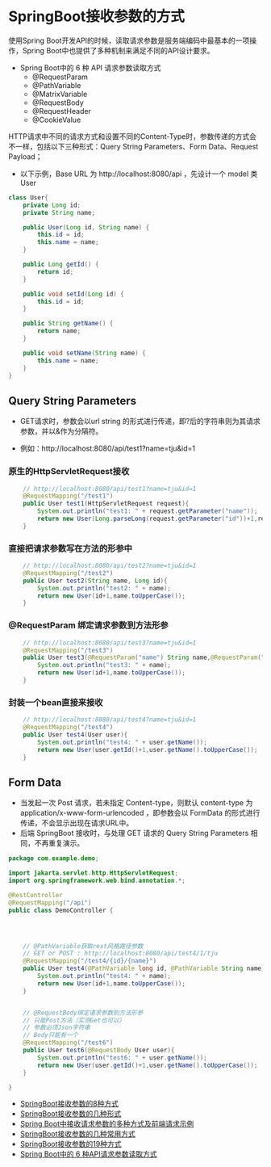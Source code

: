 # SpringBoot接收参数的方式


使用Spring Boot开发API的时候，读取请求参数是服务端编码中最基本的一项操作，Spring Boot中也提供了多种机制来满足不同的API设计要求。

- Spring Boot中的 6 种 API 请求参数读取方式
    - @RequestParam
    - @PathVariable
    - @MatrixVariable
    - @RequestBody
    - @RequestHeader
    - @CookieValue

HTTP请求中不同的请求方式和设置不同的Content-Type时，参数传递的方式会不一样，包括以下三种形式：Query String Parameters、Form Data、Request Payload；

- 以下示例，Base URL 为 http://localhost:8080/api ，先设计一个 model 类 User

```java
class User{
    private Long id;
    private String name;

    public User(Long id, String name) {
        this.id = id;
        this.name = name;
    }

    public Long getId() {
        return id;
    }

    public void setId(Long id) {
        this.id = id;
    }

    public String getName() {
        return name;
    }

    public void setName(String name) {
        this.name = name;
    }
}
```

## Query String Parameters

- GET请求时，参数会以url string 的形式进行传递，即?后的字符串则为其请求参数，并以&作为分隔符。

- 例如：http://localhost:8080/api/test1?name=tju&id=1

### 原生的HttpServletRequest接收

```java
    // http://localhost:8080/api/test1?name=tju&id=1
    @RequestMapping("/test1")
    public User test1(HttpServletRequest request){
        System.out.println("test1: " + request.getParameter("name"));
        return new User(Long.parseLong(request.getParameter("id"))+1,request.getParameter("name").toUpperCase());
    }

```

###  直接把请求参数写在方法的形参中

```java
    // http://localhost:8080/api/test2?name=tju&id=1
    @RequestMapping("/test2")
    public User test2(String name, Long id){
        System.out.println("test2: " + name);
        return new User(id+1,name.toUpperCase());
    }
```

### @RequestParam 绑定请求参数到方法形参

```java
    // http://localhost:8080/api/test3?name=tju&id=1
    @RequestMapping("/test3")
    public User test3(@RequestParam("name") String name,@RequestParam("id") Long id){
        System.out.println("test3: " + name);
        return new User(id+1,name.toUpperCase());
    }
```

### 封装一个bean直接来接收
```java
    // http://localhost:8080/api/test4?name=tju&id=1
    @RequestMapping("/test4")
    public User test4(User user){
        System.out.println("test4: " + user.getName());
        return new User(user.getId()+1,user.getName().toUpperCase());
    }
```

## Form Data

- 当发起一次 Post 请求，若未指定 Content-type，则默认 content-type 为 application/x-www-form-urlencoded ，即参数会以 FormData 的形式进行传递，不会显示出现在请求URL中。
- 后端 SpringBoot 接收时，与处理 GET 请求的 Query String Parameters 相同，不再重复演示。

```java
package com.example.demo;

import jakarta.servlet.http.HttpServletRequest;
import org.springframework.web.bind.annotation.*;

@RestController
@RequestMapping("/api")
public class DemoController {




    // @PathVariable获取rest风格路径参数
    // GET or POST : http://localhost:8080/api/test4/1/tju
    @RequestMapping("/test4/{id}/{name}")
    public User test4(@PathVariable long id, @PathVariable String name){
        System.out.println("test4: " + name);
        return new User(id+1,name.toUpperCase());
    }


    // @RequestBody绑定请求参数到方法形参
    // 只能Post方法（实测Get也可以）
    // 参数必须Json字符串
    // Body只能有一个
    @RequestMapping("/test6")
    public User test6(@RequestBody User user){
        System.out.println("test6: " + user.getName());
        return new User(user.getId()+1,user.getName().toUpperCase());
    }

}

```

- [SpringBoot接收参数的8种方式](https://blog.csdn.net/qq_44627608/article/details/132425435)
- [SpringBoot接收参数的几种形式](https://blog.csdn.net/long1_1/article/details/136381048)
- [Spring Boot中接收请求参数的多种方式及前端请求示例](https://cloud.tencent.com/developer/article/2453290)
- [SpringBoot接收参数的几种常用方式](https://juejin.cn/post/7280746515517210665)
- [SpringBoot接收参数的19种方式](https://zhuanlan.zhihu.com/p/695869318)
- [Spring Boot中的 6 种API请求参数读取方式](https://zhuanlan.zhihu.com/p/1922054530805243906)